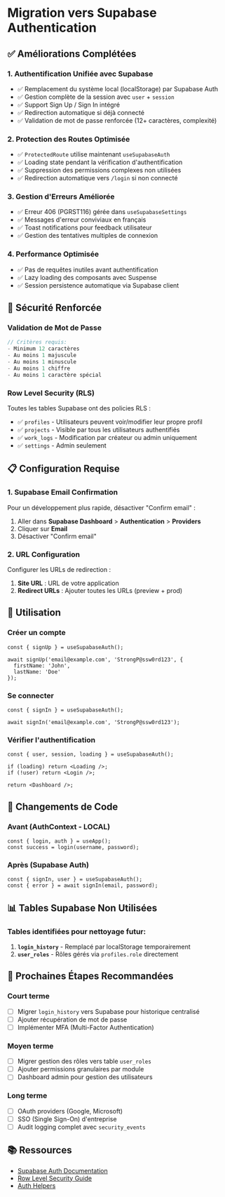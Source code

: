 # Migration vers Supabase Authentication

## ✅ Améliorations Complétées

### 1. **Authentification Unifiée avec Supabase**
- ✅ Remplacement du système local (localStorage) par Supabase Auth
- ✅ Gestion complète de la session avec `user` + `session`
- ✅ Support Sign Up / Sign In intégré
- ✅ Redirection automatique si déjà connecté
- ✅ Validation de mot de passe renforcée (12+ caractères, complexité)

### 2. **Protection des Routes Optimisée**
- ✅ `ProtectedRoute` utilise maintenant `useSupabaseAuth`
- ✅ Loading state pendant la vérification d'authentification
- ✅ Suppression des permissions complexes non utilisées
- ✅ Redirection automatique vers `/login` si non connecté

### 3. **Gestion d'Erreurs Améliorée**
- ✅ Erreur 406 (PGRST116) gérée dans `useSupabaseSettings`
- ✅ Messages d'erreur conviviaux en français
- ✅ Toast notifications pour feedback utilisateur
- ✅ Gestion des tentatives multiples de connexion

### 4. **Performance Optimisée**
- ✅ Pas de requêtes inutiles avant authentification
- ✅ Lazy loading des composants avec Suspense
- ✅ Session persistence automatique via Supabase client

## 🔐 Sécurité Renforcée

### Validation de Mot de Passe
```typescript
// Critères requis:
- Minimum 12 caractères
- Au moins 1 majuscule
- Au moins 1 minuscule  
- Au moins 1 chiffre
- Au moins 1 caractère spécial
```

### Row Level Security (RLS)
Toutes les tables Supabase ont des policies RLS :
- ✅ `profiles` - Utilisateurs peuvent voir/modifier leur propre profil
- ✅ `projects` - Visible par tous les utilisateurs authentifiés
- ✅ `work_logs` - Modification par créateur ou admin uniquement
- ✅ `settings` - Admin seulement

## 📋 Configuration Requise

### 1. Supabase Email Confirmation
Pour un développement plus rapide, désactiver "Confirm email" :
1. Aller dans **Supabase Dashboard** > **Authentication** > **Providers**
2. Cliquer sur **Email**
3. Désactiver "Confirm email"

### 2. URL Configuration
Configurer les URLs de redirection :
1. **Site URL** : URL de votre application
2. **Redirect URLs** : Ajouter toutes les URLs (preview + prod)

## 🚀 Utilisation

### Créer un compte
```tsx
const { signUp } = useSupabaseAuth();

await signUp('email@example.com', 'StrongP@ssw0rd123', {
  firstName: 'John',
  lastName: 'Doe'
});
```

### Se connecter
```tsx
const { signIn } = useSupabaseAuth();

await signIn('email@example.com', 'StrongP@ssw0rd123');
```

### Vérifier l'authentification
```tsx
const { user, session, loading } = useSupabaseAuth();

if (loading) return <Loading />;
if (!user) return <Login />;

return <Dashboard />;
```

## 🔄 Changements de Code

### Avant (AuthContext - LOCAL)
```tsx
const { login, auth } = useApp();
const success = login(username, password);
```

### Après (Supabase Auth)
```tsx
const { signIn, user } = useSupabaseAuth();
const { error } = await signIn(email, password);
```

## 📊 Tables Supabase Non Utilisées

### Tables identifiées pour nettoyage futur:
1. **`login_history`** - Remplacé par localStorage temporairement
2. **`user_roles`** - Rôles gérés via `profiles.role` directement

## 🎯 Prochaines Étapes Recommandées

### Court terme
- [ ] Migrer `login_history` vers Supabase pour historique centralisé
- [ ] Ajouter récupération de mot de passe
- [ ] Implémenter MFA (Multi-Factor Authentication)

### Moyen terme
- [ ] Migrer gestion des rôles vers table `user_roles`
- [ ] Ajouter permissions granulaires par module
- [ ] Dashboard admin pour gestion des utilisateurs

### Long terme
- [ ] OAuth providers (Google, Microsoft)
- [ ] SSO (Single Sign-On) d'entreprise
- [ ] Audit logging complet avec `security_events`

## 📚 Ressources

- [Supabase Auth Documentation](https://supabase.com/docs/guides/auth)
- [Row Level Security Guide](https://supabase.com/docs/guides/auth/row-level-security)
- [Auth Helpers](https://supabase.com/docs/guides/auth/auth-helpers)
